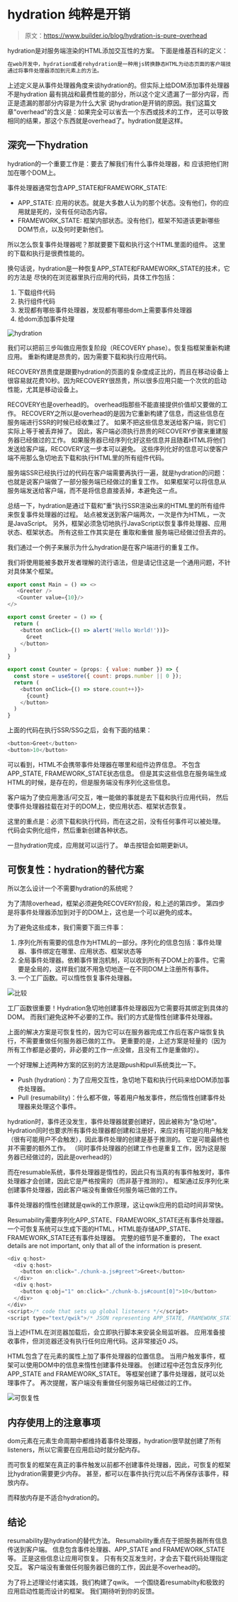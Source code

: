 # hydration 纯粹是开销

> 原文：https://www.builder.io/blog/hydration-is-pure-overhead

hydration是对服务端渲染的HTML添加交互性的方案。
下面是维基百科的定义：

```javascript
在web开发中，hydration或者rehydration是一种用js转换静态HTML为动态页面的客户端技术，
通过将事件处理器添加到元素上的方法。
```
上述定义是从事件处理器角度来谈hydration的。但实际上给DOM添加事件处理器不是hydration
最有挑战和最费性能的部分，所以这个定义遗漏了一部分内容，而正是遗漏的那部分内容是为什么大家
说hydration是开销的原因。我们这篇文章"overhead"的含义是：如果完全可以省去一个东西或技术的工作，
还可以导致相同的结果，那这个东西就是overhead了。hydration就是这样。

## 深究一下hydration
hydration的一个重要工作是：要去了解我们有什么事件处理器，和 应该把他们附加在哪个DOM上。

事件处理器通常包含APP_STATE和FRAMEWORK_STATE:
* APP_STATE: 应用的状态。就是大多数人认为的那个状态。没有他们，你的应用就是死的，没有任何动态内容。
* FRAMEWORK_STATE: 框架内部状态。没有他们，框架不知道该更新哪些DOM节点，以及何时更新他们。

所以怎么恢复事件处理器呢？那就要要下载和执行这个HTML里面的组件。
这里的下载和执行是很费性能的。

换句话说，hydration是一种恢复APP_STATE和FRAMEWORK_STATE的技术，它的方法是
尽快的在浏览器里执行应用的代码，具体工作包括：
1. 下载组件代码
2. 执行组件代码
3. 发现都有哪些事件处理器，发现都有哪些dom上需要事件处理器
4. 给dom添加事件处理

![hydration](./img/img.png)

我们可以把前三步叫做应用恢复阶段（RECOVERY phase）。恢复指框架重新构建应用。
重新构建是昂贵的，因为需要下载和执行应用代码。

RECOVERY昂贵度是跟要hydration的页面的复杂度成正比的，而且在移动设备上
很容易就花费10秒。因为RECOVERY很昂贵，所以很多应用只能一个次优的启动性能，尤其是移动设备上。

RECOVERY也是overhead的。
overhead指那些不能直接提供价值却又要做的工作。
RECOVERY之所以是overhead的是因为它重新构建了信息，而这些信息在服务端进行SSR的时候已经收集过了。
如果不把这些信息发送给客户端，则它们实际上等于被丢弃掉了。
因此，客户端必须执行昂贵的RECOVERY步骤来重建服务器已经做过的工作。
如果服务器已经序列化好这些信息并且随着HTML将他们发送给客户端，RECOVERY这一步本可以避免。
这些序列化好的信息可以使客户端不用那么急切地去下载和执行HTML里的所有组件代码。


服务端SSR已经执行过的代码在客户端需要再执行一遍，就是hydration的问题：
也就是说客户端做了一部分服务端已经做过的重复工作。
如果框架可以将信息从服务端发送给客户端，而不是将信息直接丢掉，本避免这一点。

总结一下，hydration是通过下载和"重"执行SSR渲染出来的HTML里的所有组件来恢复事件处理器的过程。
站点被发送到客户端两次，一次是作为HTML，一次是JavaScript。
另外，框架必须急切地执行JavaScript以恢复事件处理器、应用状态、框架状态。
所有这些工作其实是在 重取和重做 服务端已经做过但丢弃的。

我们通过一个例子来展示为什么hydration是在客户端进行的重复工作。

我们将使用能被多数开发者理解的流行语法，但是请记住这是一个通用问题，不针对具体某个框架。

```javascript
export const Main = () => <>
   <Greeter />
   <Counter value={10}/>
</>

export const Greeter = () => {
  return (
    <button onClick={() => alert('Hello World!'))}>
      Greet
    </button>
  )
}

export const Counter = (props: { value: number }) => {
  const store = useStore({ count: props.number || 0 });
  return (
    <button onClick={() => store.count++)}>
      {count}
    </button>
  )
}


```

上面的代码在执行SSR/SSG之后，会有下面的结果：

```javascript
<button>Greet</button>
<button>10</button>

```

可以看到，HTML不会携带事件处理器在哪里和组件边界信息。
不包含APP_STATE, FRAMEWORK_STATE状态信息。
但是其实这些信息在服务端生成HTML的时候，是存在的，但是服务端没有序列化这些信息。

客户端为了使应用激活/可交互，唯一能做的事就是去下载和执行应用代码，
然后使事件处理器挂载在对于的DOM上，使应用状态、框架状态恢复。

这里的重点是：必须下载和执行代码，而在这之前，没有任何事件可以被处理。
代码会实例化组件，然后重新创建各种状态。

一旦hydration完成，应用就可以运行了。
单击按钮会如期更新UI。

## 可恢复性：hydration的替代方案

所以怎么设计一个不需要hydration的系统呢？

为了清除overhead，框架必须避免RECOVERY阶段，和上述的第四步。
第四步是将事件处理器添加到对于的DOM上，这也是一个可以避免的成本。

为了避免这些成本，我们需要下面三件事：
1. 序列化所有需要的信息作为HTML的一部分。序列化的信息包括：事件处理器、事件绑定在哪里、应用状态、框架状态等
2. 全局事件处理器。依赖事件冒泡机制，可以收到所有子DOM上的事件。它需要是全局的，这样我们就不用急切地逐一在不同DOM上注册所有事件。
3. 一个工厂函数。可以惰性恢复事件处理器。

![比较](./img/img2.png)

工厂函数很重要！Hydration急切地创建事件处理器因为它需要将其绑定到具体的DOM。
而我们避免这种不必要的工作。我们的方式是惰性创建事件处理器。

上面的解决方案是可恢复性的，因为它可以在服务器完成工作后在客户端恢复执行，不需要重做任何服务器已做的工作。
更重要的是，上述方案是轻量的（因为所有工作都是必要的，非必要的工作一点没做，且没有工作是重做的）。

一个好理解上述两种方案的区别的方法是跟push和pull系统类比一下。

* Push (hydration)：为了应用交互性，急切地下载和执行代码来给DOM添加事件处理器。
* Pull (resumability)：什么都不做，等着用户触发事件，然后惰性创建事件处理器来处理这个事件。

hydration时，事件还没发生，事件处理器就要创建好，因此被称为"急切地"。
Hydration同时也要求所有事件处理器都创建和注册好，来应对有可能的用户触发（很有可能用户不会触发），因此事件处理的创建是基于推测的。
它是可能最终也并不需要的额外工作。
（同时事件处理器的创建工作也是重复工作，因为这是服务器已经做过的，因此是overhead的）

而在resumable系统，事件处理器是惰性的，因此只有当真的有事件触发时，事件处理器才会创建，因此它是严格按需的（而非基于推测的）。
框架通过反序列化来创建事件处理器，因此客户端没有重做任何服务端已做的工作。

事件处理器的惰性创建就是qwik的工作原理，这让qwik应用的启动时间非常快。

Resumability需要序列化APP_STATE、FRAMEWORK_STATE还有事件处理器。
一个可恢复系统可以生成下面的HTML，HTML能存储APP_STATE、FRAMEWORK_STATE还有事件处理器。
完整的细节是不重要的，
The exact details are not important, only that all of the information is present.

```javascript
<div q:host>
  <div q:host>
    <button on:click="./chunk-a.js#greet">Greet</button>
  </div>
  <div q:host>
    <button q:obj="1" on:click="./chunk-b.js#count[0]">10</button>
  </div>
</div>
<script>/* code that sets up global listeners */</script>
<script type="text/qwik">/* JSON representing APP_STATE, FRAMEWORK_STATE */</script>

```
当上述HTML在浏览器加载后，会立即执行脚本来安装全局监听器。
应用准备接收事件，但浏览器还没有执行任何应用代码。这非常接近0 JS。

HTML包含了在元素的属性上加了事件处理器的位置信息。
当用户触发事件，框架可以使用DOM中的信息来惰性创建事件处理器。
创建过程中还包含反序列化APP_STATE and FRAMEWORK_STATE。
等框架创建了事件处理器，就可以处理事件了。
再次提醒，客户端没有重做任何服务端已经做过的工作。

![可恢复性](./img/img3.png)

## 内存使用上的注意事项
dom元素在元素生命周期中都维持着事件处理器，hydration很早就创建了所有listeners，所以它需要在应用启动时就分配内存。

而可恢复的框架在真正的事件触发以前都不创建事件处理器，因此，可恢复的框架比hydration需要更少内存。
甚至，都可以在事件执行完以后不再保存该事件，释放内存。

而释放内存是不适合hydration的。

## 结论

resumability是hydration的替代方法。
Resumability重点在于把服务器所有信息传送到客户端。
信息包含事件处理器、APP_STATE and FRAMEWORK_STATE等。
正是这些信息让应用可恢复。
只有有交互发生时，才会去下载代码处理指定交互。
客户端没有重做任何服务器已做的工作，因此是不overhead的。

为了将上述理论付诸实践，我们构建了qwik。
一个围绕着resumabilty和极致的应用启动性能而设计的框架。
我们期待听到你的反馈。
